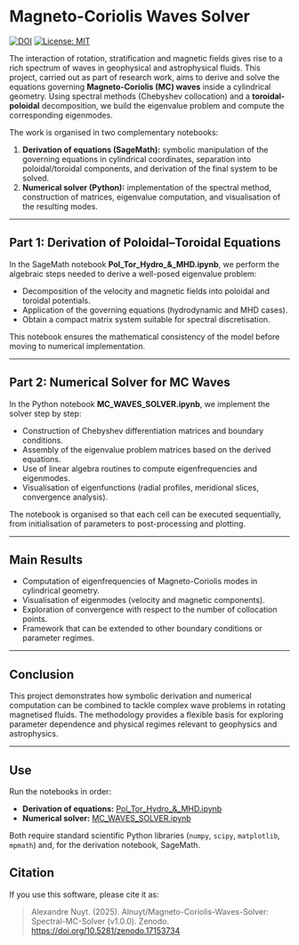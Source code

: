 # Magneto-Coriolis Waves Solver
[![DOI](https://zenodo.org/badge/DOI/10.5281/zenodo.17153734.svg)](https://doi.org/10.5281/zenodo.17153734)
[![License: MIT](https://img.shields.io/badge/License-MIT-yellow.svg)](LICENSE)

The interaction of rotation, stratification and magnetic fields gives rise to a rich spectrum of waves in geophysical and astrophysical fluids. This project, carried out as part of research work, aims to derive and solve the equations governing **Magneto-Coriolis (MC) waves** inside a cylindrical geometry. Using spectral methods (Chebyshev collocation) and a **toroidal-poloidal** decomposition, we build the eigenvalue problem and compute the corresponding eigenmodes.

The work is organised in two complementary notebooks:

1. **Derivation of equations (SageMath):** symbolic manipulation of the governing equations in cylindrical coordinates, separation into poloidal/toroidal components, and derivation of the final system to be solved.
2. **Numerical solver (Python):** implementation of the spectral method, construction of matrices, eigenvalue computation, and visualisation of the resulting modes.

---

## Part 1: Derivation of Poloidal–Toroidal Equations
In the SageMath notebook **Pol_Tor_Hydro_&_MHD.ipynb**, we perform the algebraic steps needed to derive a well-posed eigenvalue problem:

- Decomposition of the velocity and magnetic fields into poloidal and toroidal potentials.  
- Application of the governing equations (hydrodynamic and MHD cases).  
- Obtain a compact matrix system suitable for spectral discretisation.  

This notebook ensures the mathematical consistency of the model before moving to numerical implementation.

---

## Part 2: Numerical Solver for MC Waves
In the Python notebook **MC_WAVES_SOLVER.ipynb**, we implement the solver step by step:

- Construction of Chebyshev differentiation matrices and boundary conditions.  
- Assembly of the eigenvalue problem matrices based on the derived equations.  
- Use of linear algebra routines to compute eigenfrequencies and eigenmodes.  
- Visualisation of eigenfunctions (radial profiles, meridional slices, convergence analysis).  

The notebook is organised so that each cell can be executed sequentially, from initialisation of parameters to post-processing and plotting.

---

## Main Results
- Computation of eigenfrequencies of Magneto-Coriolis modes in cylindrical geometry.  
- Visualisation of eigenmodes (velocity and magnetic components).  
- Exploration of convergence with respect to the number of collocation points.  
- Framework that can be extended to other boundary conditions or parameter regimes.  

---

## Conclusion
This project demonstrates how symbolic derivation and numerical computation can be combined to tackle complex wave problems in rotating magnetised fluids. The methodology provides a flexible basis for exploring parameter dependence and physical regimes relevant to geophysics and astrophysics.

---

## Use
Run the notebooks in order:

- **Derivation of equations:** [Pol_Tor_Hydro_&_MHD.ipynb](Pol_Tor_Hydro_&_MHD.ipynb)  
- **Numerical solver:** [MC_WAVES_SOLVER.ipynb](MC_WAVES_SOLVER.ipynb)  

Both require standard scientific Python libraries (`numpy`, `scipy`, `matplotlib`, `mpmath`) and, for the derivation notebook, SageMath. 

## Citation

If you use this software, please cite it as:

> Alexandre Nuyt. (2025). Alnuyt/Magneto-Coriolis-Waves-Solver: Spectral-MC-Solver (v1.0.0). Zenodo. https://doi.org/10.5281/zenodo.17153734
